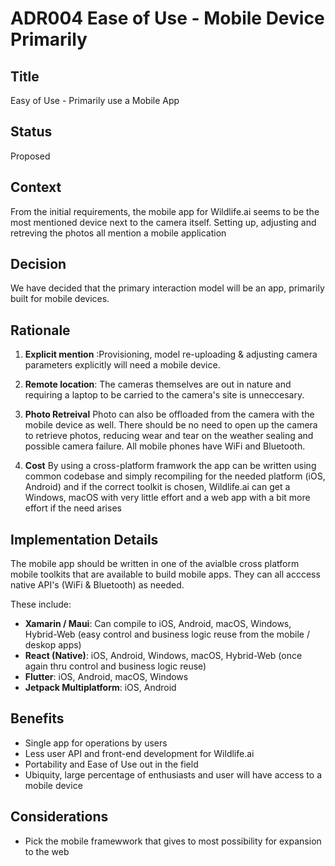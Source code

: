 # ADR004 Ease of Use - Mobile Device Primarily

## Title
Easy of Use - Primarily use a Mobile App

## Status
Proposed

## Context
From the initial requirements, the mobile app for Wildlife.ai seems to be the most mentioned device next to the camera itself. Setting up, adjusting and retreving the photos all mention a mobile application

## Decision
We have decided that the primary interaction model will be an app, primarily built for mobile devices.

## Rationale
1. **Explicit mention** :Provisioning, model re-uploading & adjusting camera parameters explicitly will need a mobile device. 

2. **Remote location**: The cameras themselves are out in nature and requiring a laptop to be carried to the camera's site is unneccesary.

3. **Photo Retreival** Photo can also be offloaded from the camera with the mobile device as well. There should be no need to open up the camera to retrieve photos, reducing wear and tear on the weather sealing and possible camera failure. All mobile phones have WiFi and Bluetooth.

4. **Cost** By using a cross-platform framwork the app can be written using common codebase and simply recompiling for the needed platform (iOS, Android) and if the correct toolkit is chosen, Wildlife.ai can get a Windows, macOS with very little effort and a web app with a bit more effort if the need arises

## Implementation Details
The mobile app should be written in one of the avialble cross platform mobile toolkits that are available to build mobile apps. They can all acccess native API's (WiFi & Bluetooth) as needed.

These include:
- **Xamarin / Maui**: Can compile to iOS, Android, macOS, Windows, Hybrid-Web (easy control and business logic reuse from the mobile / deskop apps)
- **React (Native)**: iOS, Android, Windows, macOS, Hybrid-Web (once again thru control and business logic reuse)
- **Flutter**: iOS, Android, macOS, Windows
- **Jetpack Multiplatform**: iOS, Android

## Benefits
- Single app for operations by users
- Less user API and front-end development for Wildlife.ai
- Portability and Ease of Use out in the field
- Ubiquity, large percentage of enthusiasts and user will have access to a mobile device

## Considerations
- Pick the mobile framewwork that gives to most possibility for expansion to the web